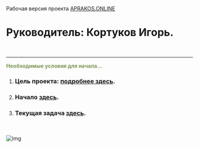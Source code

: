<script>
if(window.location.hostname === "aprakosonline.readthedocs.io"){
window.location.href='../start'
} else {
console.log('-=-=-= Вас приветствует СВЕТОФОР-РАЗРАБОТКИ =-=-=-')
}
</script>

Рабочая версия проекта <span style="color: #2C87BF;">[APRAKOS.ONLINE]()</span>
 
# Руководитель: **Кортуков Игорь**.
<br>

---

<span style="color: #7C9655;">**Необходимые условия для начала…**

1. ### Цель проекта:  [подробнее здесь](./target).
2. ### Начало [здесь](./start).
3. ### Текущая задача [здесь](./task).

<br><br>
![img](https://1.bp.blogspot.com/-wFaMiAHx-Y8/YG3EaVrCDFI/AAAAAAAAGZY/IYjO6zFHW5wjj4I_HrssCIShQpMxWMHlgCLcBGAsYHQ/s800/IMG_2094.PNG)